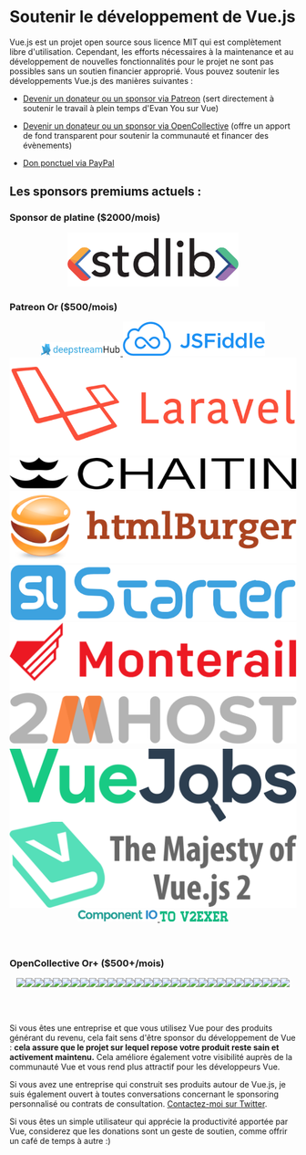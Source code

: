 # Soutenir le développement de Vue.js

Vue.js est un projet open source sous licence MIT qui est complètement libre d'utilisation.
Cependant, les efforts nécessaires à la maintenance et au développement de nouvelles fonctionnalités pour le projet ne sont pas possibles sans un soutien financier approprié. Vous pouvez soutenir les développements Vue.js des manières suivantes :

- [Devenir un donateur ou un sponsor via Patreon](https://www.patreon.com/evanyou) (sert directement à soutenir le travail à plein temps d'Evan You sur Vue)

- [Devenir un donateur ou un sponsor via OpenCollective](https://opencollective.com/vuejs) (offre un apport de fond transparent pour soutenir la communauté et financer des évènements)

- [Don ponctuel via PayPal](https://www.paypal.me/evanyou)

## Les sponsors premiums actuels :

### Sponsor de platine ($2000/mois)

<p style="text-align: center;">
  <a href="https://stdlib.com">
    <img style="width:300px" src="/images/stdlib.png">
  </a>
</p>

### Patreon Or ($500/mois)

<p style="text-align: center; margin-top: 0; margin-bottom: 60px" class="sponsors-page">
  <a href="https://deepstreamhub.com" target="_blank" style="width:140px;top:1px">
    <img src="/images/deepstream.png" style="width:140px">
  </a><a href="https://jsfiddle.net">
    <img src="/images/jsfiddle.png">
  </a><a href="https://laravel.com">
    <img src="/images/laravel.png">
  </a><a href="https://chaitin.cn">
    <img src="/images/chaitin.png">
  </a><a href="https://htmlburger.com" target="_blank">
    <img src="/images/htmlburger.png">
  </a><a href="https://starter.someline.com/" target="_blank">
    <img src="/images/someline.png">
  </a><a href="http://monterail.com/" target="_blank">
    <img src="/images/monterail.png">
  </a><a href="https://www.2mhost.com/" target="_blank">
    <img src="/images/2mhost.png">
  </a><a href="https://vuejobs.com/?ref=vuejs" target="_blank" style="position:relative;top:6px">
    <img src="/images/vuejobs.svg">
  </a><a href="https://leanpub.com/vuejs2" target="_blank">
    <img src="/images/tmvuejs2.png">
  </a><a href="https://component.io" target="_blank" style="width:140px">
    <img src="/images/component_io.png" style="width:140px">
  </a><a href="https://www.v2ex.com/t/379389" target="_blank" style="width:120px;">
    <img src="/images/v2exer.png" style="width:120px;">
  </a>
</p>

### OpenCollective Or+ ($500+/mois)

<p style="text-align: center; margin-top: 0; margin-bottom: 60px">
  <a href="https://opencollective.com/vuejs/sponsor/0/website" target="_blank"><img src="https://opencollective.com/vuejs/sponsor/0/avatar.svg"></a><a href="https://opencollective.com/vuejs/sponsor/1/website" target="_blank"><img src="https://opencollective.com/vuejs/sponsor/1/avatar.svg"></a><a href="https://opencollective.com/vuejs/sponsor/2/website" target="_blank"><img src="https://opencollective.com/vuejs/sponsor/2/avatar.svg"></a><a href="https://opencollective.com/vuejs/sponsor/3/website" target="_blank"><img src="https://opencollective.com/vuejs/sponsor/3/avatar.svg"></a><a href="https://opencollective.com/vuejs/sponsor/4/website" target="_blank"><img src="https://opencollective.com/vuejs/sponsor/4/avatar.svg"></a><a href="https://opencollective.com/vuejs/sponsor/5/website" target="_blank"><img src="https://opencollective.com/vuejs/sponsor/5/avatar.svg"></a><a href="https://opencollective.com/vuejs/sponsor/6/website" target="_blank"><img src="https://opencollective.com/vuejs/sponsor/6/avatar.svg"></a><a href="https://opencollective.com/vuejs/sponsor/7/website" target="_blank"><img src="https://opencollective.com/vuejs/sponsor/7/avatar.svg"></a><a href="https://opencollective.com/vuejs/sponsor/8/website" target="_blank"><img src="https://opencollective.com/vuejs/sponsor/8/avatar.svg"></a><a href="https://opencollective.com/vuejs/sponsor/9/website" target="_blank"><img src="https://opencollective.com/vuejs/sponsor/9/avatar.svg"></a><a href="https://opencollective.com/vuejs/sponsor/10/website" target="_blank"><img src="https://opencollective.com/vuejs/sponsor/10/avatar.svg"></a><a href="https://opencollective.com/vuejs/sponsor/11/website" target="_blank"><img src="https://opencollective.com/vuejs/sponsor/11/avatar.svg"></a><a href="https://opencollective.com/vuejs/sponsor/12/website" target="_blank"><img src="https://opencollective.com/vuejs/sponsor/12/avatar.svg"></a><a href="https://opencollective.com/vuejs/sponsor/13/website" target="_blank"><img src="https://opencollective.com/vuejs/sponsor/13/avatar.svg"></a><a href="https://opencollective.com/vuejs/sponsor/14/website" target="_blank"><img src="https://opencollective.com/vuejs/sponsor/14/avatar.svg"></a><a href="https://opencollective.com/vuejs/sponsor/15/website" target="_blank"><img src="https://opencollective.com/vuejs/sponsor/15/avatar.svg"></a><a href="https://opencollective.com/vuejs/sponsor/16/website" target="_blank"><img src="https://opencollective.com/vuejs/sponsor/16/avatar.svg"></a><a href="https://opencollective.com/vuejs/sponsor/17/website" target="_blank"><img src="https://opencollective.com/vuejs/sponsor/17/avatar.svg"></a><a href="https://opencollective.com/vuejs/sponsor/18/website" target="_blank"><img src="https://opencollective.com/vuejs/sponsor/18/avatar.svg"></a><a href="https://opencollective.com/vuejs/sponsor/19/website" target="_blank"><img src="https://opencollective.com/vuejs/sponsor/19/avatar.svg"></a><a href="https://opencollective.com/vuejs/sponsor/20/website" target="_blank"><img src="https://opencollective.com/vuejs/sponsor/20/avatar.svg"></a><a href="https://opencollective.com/vuejs/sponsor/21/website" target="_blank"><img src="https://opencollective.com/vuejs/sponsor/21/avatar.svg"></a><a href="https://opencollective.com/vuejs/sponsor/22/website" target="_blank"><img src="https://opencollective.com/vuejs/sponsor/22/avatar.svg"></a><a href="https://opencollective.com/vuejs/sponsor/23/website" target="_blank"><img src="https://opencollective.com/vuejs/sponsor/23/avatar.svg"></a><a href="https://opencollective.com/vuejs/sponsor/24/website" target="_blank"><img src="https://opencollective.com/vuejs/sponsor/24/avatar.svg"></a><a href="https://opencollective.com/vuejs/sponsor/25/website" target="_blank"><img src="https://opencollective.com/vuejs/sponsor/25/avatar.svg"></a><a href="https://opencollective.com/vuejs/sponsor/26/website" target="_blank"><img src="https://opencollective.com/vuejs/sponsor/26/avatar.svg"></a><a href="https://opencollective.com/vuejs/sponsor/27/website" target="_blank"><img src="https://opencollective.com/vuejs/sponsor/27/avatar.svg"></a><a href="https://opencollective.com/vuejs/sponsor/28/website" target="_blank"><img src="https://opencollective.com/vuejs/sponsor/28/avatar.svg"></a><a href="https://opencollective.com/vuejs/sponsor/29/website" target="_blank"><img src="https://opencollective.com/vuejs/sponsor/29/avatar.svg"></a>
</p>

Si vous êtes une entreprise et que vous utilisez Vue pour des produits générant du revenu, cela fait sens d'être sponsor du développement de Vue : **cela assure que le projet sur lequel repose votre produit reste sain et activement maintenu.** Cela améliore également votre visibilité auprès de la communauté Vue et vous rend plus attractif pour les développeurs Vue.

Si vous avez une entreprise qui construit ses produits autour de Vue.js, je suis également ouvert à toutes conversations concernant le sponsoring personnalisé ou contrats de consultation. [Contactez-moi sur Twitter](https://twitter.com/youyuxi).

Si vous êtes un simple utilisateur qui apprécie la productivité apportée par Vue, considerez que les donations sont un geste de soutien, comme offrir un café de temps à autre :)
